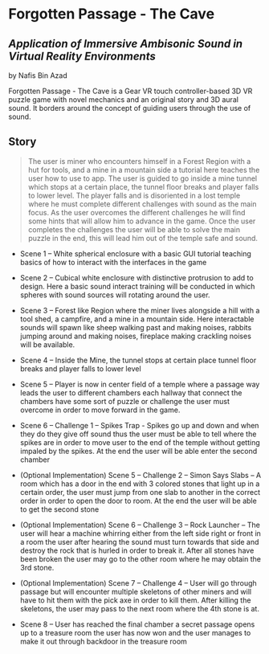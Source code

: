 # Forgotten Passage - The Cave
## _Application of Immersive Ambisonic Sound in Virtual Reality Environments_
by Nafis Bin Azad

Forgotten Passage - The Cave is a Gear VR touch controller-based 3D VR puzzle game with novel mechanics and an original story and 3D aural sound. It borders around the concept of guiding users through the use of sound. 


## Story
> The user is miner who encounters himself in a Forest Region with a hut for tools, and a mine in a mountain side a tutorial here teaches the user how to use to app. The user is guided to go inside a mine tunnel which stops at a certain place, the tunnel floor breaks and player falls to lower level. The player falls and is disoriented in a lost temple where he must complete different challenges with sound as the main focus. As the user overcomes the different challenges he will find some hints that will allow him to advance in the game. Once the user completes the challenges the user will be able to solve the main puzzle in the end, this will lead him out of the temple safe and sound.

- Scene 1 – White spherical enclosure with a basic GUI tutorial teaching basics of how
to interact with the interfaces in the game

- Scene 2 – Cubical white enclosure with distinctive protrusion to add to design. Here a
basic sound interact training will be conducted in which spheres with sound sources will
rotating around the user.
- Scene 3 – Forest like Region where the miner lives alongside a hill with a tool shed, a
campfire, and a mine in a mountain side. Here interactable sounds will spawn like sheep
walking past and making noises, rabbits jumping around and making noises, fireplace making
crackling noises will be available.
- Scene 4 – Inside the Mine, the tunnel stops at certain place tunnel floor breaks and
player falls to lower level
- Scene 5 – Player is now in center field of a temple where a passage way leads the user
to different chambers each hallway that connect the chambers have some sort of puzzle or
challenge the user must overcome in order to move forward in the game.
- Scene 6 – Challenge 1 – Spikes Trap - Spikes go up and down and when they do they
give off sound thus the user must be able to tell where the spikes are in order to move user to
the end of the temple without getting impaled by the spikes. At the end the user will be able
enter the second chamber
- (Optional Implementation) Scene 5 – Challenge 2 – Simon Says Slabs – A room
which has a door in the end with 3 colored stones that light up in a certain order, the user must
jump from one slab to another in the correct order in order to open the door to room. At the
end the user will be able to get the second stone
- (Optional Implementation) Scene 6 – Challenge 3 – Rock Launcher – The user
will hear a machine whirring either from the left side right or front in a room the user after
hearing the sound must turn towards that side and destroy the rock that is hurled in order to
break it. After all stones have been broken the user may go to the other room where he may
obtain the 3rd stone.
- (Optional Implementation) Scene 7 – Challenge 4 – User will go through passage
but will encounter multiple skeletons of other miners and will have to hit them with the pick
axe in order to kill them. After killing the skeletons, the user may pass to the next room where
the 4th stone is at.
- Scene 8 – User has reached the final chamber a secret passage opens up to a treasure
room the user has now won and the user manages to make it out through backdoor in the
treasure room